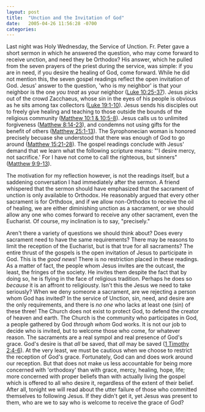 ```yaml
---
layout: post
title:  "Unction and the Invitation of God"
date:   2005-04-26 11:56:28 -0700
categories:
---
```

<p>Last night was Holy Wednesday, the Service of Unction. Fr. Peter gave a short sermon in which he answered the question, who may come forward to receive unction, and need they be Orthodox? His answer, which he pulled from the seven prayers of the priest during the service, was simple: if you are in need, if you desire the healing of God, come forward. While he did not mention this, the seven gospel readings reflect the open invitation of God. Jesus' answer to the question, 'who is my neighbor' is that your neighbor is the one <em>you treat</em> as your neighbor (<a href="http://www.biblegateway.com/passage/?search=luke%2010:25-37;&amp;version=64;" target="_blank" title="The Good Samaritan">Luke 10:25-37</a>). Jesus picks out of the crowd Zacchaeus, whose sin in the eyes of his people is obvious as he sits among tax collectors (<a href="http://www.biblegateway.com/passage/?search=luke%2019:1-10;&amp;version=64;" target="_blank" title="Zacchaeus">Luke 19:1-10</a>). Jesus sends his disciples out to freely give healing and teaching to those outside the bounds of the religious community (<a href="http://www.biblegateway.com/passage/?search=matthew%2010:1-8;&amp;version=64;" target="_blank" title="The Lost Sheep of Isreal">Matthew 10:1 &amp; 10:5-8</a>). Jesus calls us to unlimited forgiveness (<a href="http://www.biblegateway.com/passage/?search=matthew%2018:14-23;&amp;version=64;" target="_blank" title="Forty times...">Matthew 8:14-23</a>), and condemns not using gifts for the benefit of others (<a href="http://www.biblegateway.com/passage/?search=matthew%2025:1-23;&amp;version=64;" target="_blank" title="Ten Virgins and Talents">Matthew 25:1-13</a>). The Syrophonecian woman is honored precisely becuase she understood that there was enough of God to go around (<a href="http://www.biblegateway.com/passage/?search=matthew%2015:21-28;&amp;version=64;" target="_blank" title="The Syrophonecian Woman">Matthew 15:21-28</a>). The gospel readings conclude with Jesus' demand that we learn what the following scripture means: "'I desire mercy, not sacrifice.' For I have not come to call the righteous, but sinners" (<a href="http://www.biblegateway.com/passage/?search=matthew%209:9-13;&amp;version=64;" target="_blank" title="The Calling of Matthew">Matthew 9:9-13</a>).</p>
<p>The motivation for my reflection however, is not the readings itself, but a saddening conversation I had immediately after the sermon. A friend whispered that the sermon should have emphasized that the sacrament of unction is only available to Orthodox. He reasonably argued that every other sacrament is for Orthdoox, and if we allow non-Orthodox to receive the oil of healing, we are either diminishing unction as a sacrament, or we should allow any one who comes forward to receive any other sacrament, even the Eucharist. Of course, my inclination is to say, "precisely."</p>
<p>Aren't there a variety of questions we should think about? Does every sacrament need to have the same requirements? There may be reasons to limit the reception of the Eucharist, but is that true for all sacraments? The entire thrust of the gospels is the open invitation of Jesus to participate in God. This is the <em>good news</em>! There is no restriction placed in these readings. As a matter of fact, the people whom Jesus invites are the outcast, the least, the fringes of the society. He invites them despite the fact that by doing so, he is flying in the face of religious tradition. Perhaps he does so <em>because</em> it is an affront to religiousty. Isn't this the Jesus we need to take seriously? When we deny someone a sacrament, are we rejecting a person whom God has invited? In the service of Unction, sin, need, and desire are the only requirements, and there is <em>no one</em> who lacks at least one (sin) of these three! The Church does not exist to protect God, to defend the creator of heaven and earth. The Church is the community who participates in God, a people gathered by God <em>through whom</em> God works. It is not our job to decide who is invited, but to welcome those who come, for whatever reason. The sacraments are a real sympol and real presence of God's grace. God's desire is that <em>all</em> be saved, that <em>all</em> may be saved (<a href="http://www.biblegateway.com/passage/?search=1%20Timothy%202;&amp;version=31;%20title=" target="_blank">1 Timothy 2:4-6</a>). At the very least, we must be cautious when we choose to restrict the reception of God's grace. Fortunately, God can and does work around our reception. But that does not make us less accountable for being more concerned with 'orthodoxy' than with grace, mercy, healing, hope, life; more concerned with proper beliefs than with actually living the gospel which is offered to all who desire it, regardless of the extent of their belief. After all, tonight we will read about the utter failure of those who committed themselves to following Jesus. If they didn't get it, yet Jesus was present to them, who are we to say who is welcome to receive the grace of God?</p>
